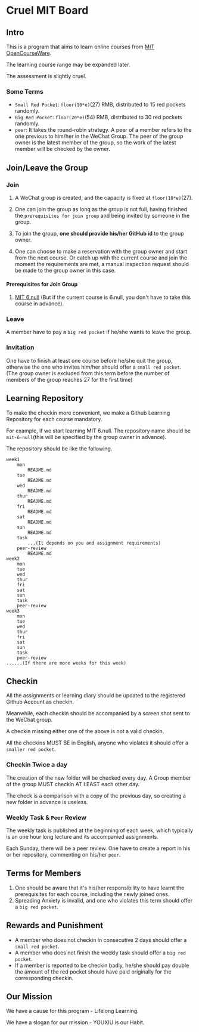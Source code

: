 # Cruel  MIT Board

## Intro
This is a program that aims to learn online courses from [MIT OpenCourseWare](https://ocw.mit.edu/index.htm).

The learning course range may be expanded later.

The assessment is slightly cruel.

### Some Terms
- `Small Red Pocket`: `floor(10*e)`(27) RMB, distributed to 15 red pockets randomly.
- `Big Red Pocket`: `floor(20*e)`(54) RMB, distributed to 30 red pockets randomly.
- `peer`: It takes the round-robin strategy. A peer of a member refers to the one previous to him/her in the WeChat Group. The peer of the group owner is the latest member of the group, so the work of the latest member will be checked by the owner.


## Join/Leave the Group

### Join
1. A WeChat group is created, and the capacity is fixed at `floor(10*e)`(27).

2. One can join the group as long as the group is not full, having finished the `prerequisites for join group` and being invited by someone in the group.

3. To join the group, **one should provide his/her GitHub id** to the group owner.

4. One can choose to make a reservation with the group owner and start from the next course. Or catch up with the current course and join the moment the requirements are met, a manual inspection request should be made to the group owner in this case.

#### Prerequisites for Join Group
1. [MIT 6.null](https://missing.csail.mit.edu/) (But if the current course is 6.null, you don't have to take this course in advance).

### Leave

A member have to pay a `big red pocket` if he/she wants to leave the group.

### Invitation

One have to finish at least one course before he/she quit the group, otherwise the one who invites him/her should offer a `small red pocket`. (The group owner is excluded from this term before the number of members of the group reaches 27 for the first time)

## Learning Repository

To make the checkin more convenient, we make a Github Learning Repository for each course mandatory.

For example, if we start learning MIT 6.null. The repository name should be `mit-6-null`(this will be specified by the group owner in advance).
 
 
The repository should be like the following.

```
week1
    mon
        README.md
    tue
        README.md
    wed
        README.md
    thur
        README.md
    fri
        README.md
    sat
        README.md
    sun
        README.md
    task
        ...(It depends on you and assignment requirements)
    peer-review
        README.md
week2
    mon
    tue
    wed
    thur
    fri
    sat
    sun
    task
    peer-review
week3
    mon
    tue
    wed
    thur
    fri
    sat
    sun
    task
    peer-review
......(If there are more weeks for this week)
```
 
## Checkin

All the assignments or learning diary should be updated to the registered Github Account as checkin.

Meanwhile, each checkin should be accompanied by a screen shot sent to the WeChat group.

A checkin missing either one of the above is not a valid checkin. 

All the checkins MUST BE in English, anyone who violates it should offer a `smaller red pocket`.

### Checkin Twice a day

The creation of the new folder will be checked every day. A Group member of the group MUST checkin AT LEAST each other day. 

The check is a comparison with a copy of the previous day, so creating a new folder in advance is useless.

### Weekly Task & `Peer` Review
The weekly task is published at the beginning of each week, which typically is an one hour long lecture and its accompanied assignments. 

Each Sunday, there will be a peer review. One have to create a report in his or her repository, commenting on his/her `peer`.

## Terms for Members

1. One should be aware that it's his/her responsibility to have learnt the prerequisites for each course, including the newly joined ones.
2. Spreading Anxiety is invalid, and one who violates this term should offer a `big red pocket`.

## Rewards and Punishment 
- A member who does not checkin in consecutive 2 days should offer a `small red pocket`.
- A member who does not finish the weekly task should offer a `big red pocket`.
- If a member is reported to be checkin badly, he/she should pay double the amount of the red pocket should have paid originally for the corresponding checkin.

## Our Mission
We have a cause for this program - Lifelong Learning.

We have a slogan for our mission - YOUXIU is our Habit.
